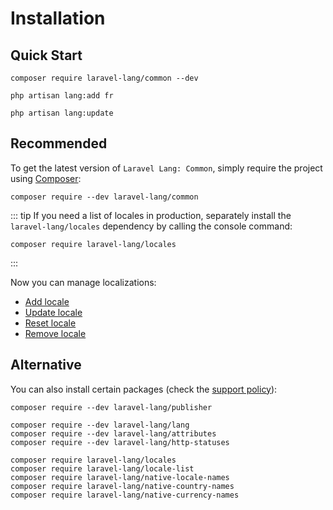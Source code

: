 # Installation

## Quick Start

```bash:no-line-numbers
composer require laravel-lang/common --dev

php artisan lang:add fr

php artisan lang:update
```

## Recommended

To get the latest version of `Laravel Lang: Common`, simply require the project
using [Composer](https://getcomposer.org):

```bash:no-line-numbers
composer require --dev laravel-lang/common
```

::: tip
If you need a list of locales in production, separately install the `laravel-lang/locales` dependency by calling the
console command:

```bash:no-line-numbers
composer require laravel-lang/locales
```

:::

Now you can manage localizations:

* [Add locale](../usage/add-locales.md)
* [Update locale](../usage/update-locales.md)
* [Reset locale](../usage/reset-locales.md)
* [Remove locale](../usage/remove-locales.md)

## Alternative

You can also install certain packages (check the [support policy](../prologue/releases.md)):

```bash:no-line-numbers
composer require --dev laravel-lang/publisher

composer require --dev laravel-lang/lang
composer require --dev laravel-lang/attributes
composer require --dev laravel-lang/http-statuses

composer require laravel-lang/locales
composer require laravel-lang/locale-list
composer require laravel-lang/native-locale-names
composer require laravel-lang/native-country-names
composer require laravel-lang/native-currency-names
```
